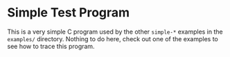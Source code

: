 # Simple Test Program

This is a very simple C program used by the other `simple-*` examples
in the `examples/` directory. Nothing to do here, check out one of the
examples to see how to trace this program.
